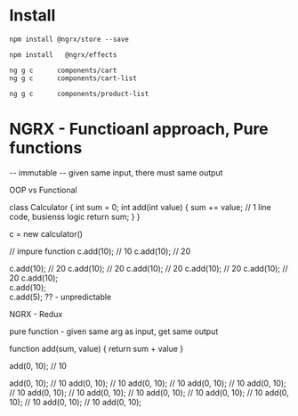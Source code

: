 # Install

```
npm install @ngrx/store --save

npm install   @ngrx/effects
 
ng g c      components/cart
ng g c      components/cart-list

ng g c      components/product-list

```

# NGRX - Functioanl approach, Pure functions

-- immutable
-- given same input, there must same output

OOP vs Functional 

class Calculator {
    int sum = 0;
    int add(int value) {
        sum += value; // 1 line code, busienss logic
        return sum;
    }
}

c = new calculator()

// impure function
c.add(10); // 10
c.add(10); // 20

c.add(10); // 20
c.add(10); // 20
c.add(10); // 20
c.add(10); // 20
c.add(10); // 20
c.add(10);  
c.add(10);  
c.add(5);  ?? - unpredictable

NGRX - Redux

pure function - given same arg as input, get same output 

function add(sum, value) {
    return sum + value
}

add(0, 10); // 10

add(0, 10); // 10
add(0, 10); // 10
add(0, 10); // 10
add(0, 10); // 10
add(0, 10); // 10
add(0, 10); // 10
add(0, 10); // 10
add(0, 10); // 10
add(0, 10); // 10
add(0, 10); // 10
add(0, 10); // 10
add(0, 10); 



